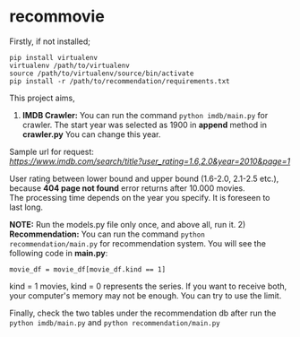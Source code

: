 
# recommovie  
  
Firstly, if not installed;  
```  
pip install virtualenv  
virtualenv /path/to/virtualenv  
source /path/to/virtualenv/source/bin/activate  
pip install -r /path/to/recommendation/requirements.txt  
```  
  
This project aims,  
  
1) **IMDB Crawler:** You can run the command ````python imdb/main.py````  for crawler. 
The start year was selected as 1900 in **append** method  in **crawler.py** You can change this year.  

Sample url for request:   
<i>https://www.imdb.com/search/title?user_rating=1.6,2.0&year=2010&page=1</i>  

User rating between lower bound and upper bound (1.6-2.0, 2.1-2.5 etc.),   
because **404 page not found** error returns after 10.000 movies.   
The processing time depends on the year you specify. It is foreseen to   
last long.

**NOTE:** Run the models.py file only once, and above all, run it.
2) **Recommendation:** You can run the command ````python recommendation/main.py````  for recommendation system. 
You will see the following code in **main.py**:

```movie_df = movie_df[movie_df.kind == 1]```

kind = 1 movies, kind = 0 represents the series. If you want to receive both, your computer's memory 
may not be enough. You can try to use the limit.

Finally, check the two tables under the recommendation db after run the ````python imdb/main.py```` 
and ````python recommendation/main.py````



